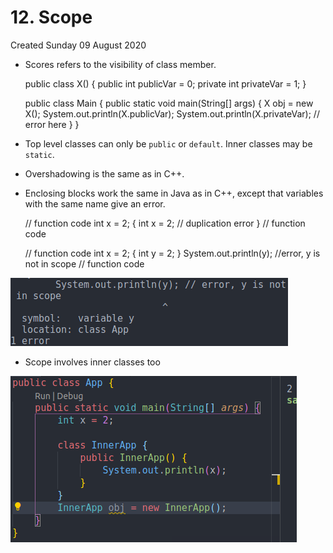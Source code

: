 # 12. Scope
Created Sunday 09 August 2020


* Scores refers to the visibility of class member.

	public class X()
	{
		public int publicVar = 0;
	    private int privateVar = 1;
	}
	
	public class Main
	{
		public static void main(String[] args)
		{
			X obj = new X();
			System.out.println(X.publicVar);
			System.out.println(X.privateVar); // error here
		}
	}


* Top level classes can only be ``public`` or ``default``. Inner classes may be ``static``.
* Overshadowing is the same as in C++.
* Enclosing blocks work the same in Java as in C++, except that variables with the same name give an error.

	// function code
		int x = 2;
		{
			int x = 2; // duplication error
		}
	// function code
	
	// function code
		int x = 2;
		{
			int y = 2;
		}
		System.out.println(y); //error, y is not in scope
	// function code

![](./12._Scope/pasted_image.png)

* Scope involves inner classes too

![](./12._Scope/pasted_image001.png)

